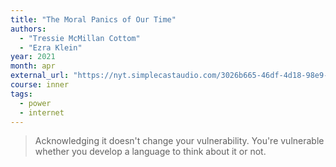 ```yaml
---
title: "The Moral Panics of Our Time"
authors:
  - "Tressie McMillan Cottom"
  - "Ezra Klein"
year: 2021
month: apr
external_url: "https://nyt.simplecastaudio.com/3026b665-46df-4d18-98e9-d1ce16bbb1df/episodes/94a58661-c2ae-4f77-bf60-8e83669e3b36/audio/128/default.mp3"
course: inner
tags:
  - power
  - internet
---
```


> Acknowledging it doesn't change your vulnerability. You're vulnerable whether you develop a language to think about it or not.

